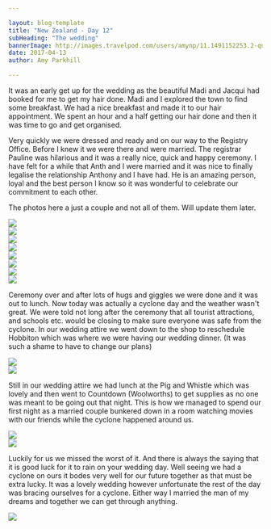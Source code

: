 ```yaml
---

layout: blog-template
title: "New Zealand - Day 12"
subHeading: "The wedding"
bannerImage: http://images.travelpod.com/users/amynp/11.1491152253.2-queenstown.jpg
date: 2017-04-13
author: Amy Parkhill

---
```


It was an early get up for the wedding as the beautiful Madi and Jacqui had booked for me to get my hair done. Madi and I explored the town to find some breakfast. We had a nice breakfast and made it to our hair appointment. We spent an hour and a half getting our hair done and then it was time to go and get organised.

Very quickly we were dressed and ready and on our way to the Registry Office. Before I knew it we were there and were married. The registrar Pauline was hilarious and it was a really nice, quick and happy ceremony. I have felt for a while that Anth and I were married and it was nice to finally legalise the relationship Anthony and I have had. He is an amazing person, loyal and the best person I know so it was wonderful to celebrate our commitment to each other.

The photos here a just a couple and not all of them. Will update them later.

<div class="center-image"><img src="http://images.travelpod.com/users/amynp/11.1492317488.off-to-the-wedding.jpg" /></div>
<div class="center-image"><img src="http://images.travelpod.com/users/amynp/11.1492317488.before.jpg" /></div>
<div class="center-image"><img src="http://images.travelpod.com/users/amynp/11.1492317488.office.jpg" /></div>
<div class="center-image"><img src="http://images.travelpod.com/users/amynp/11.1492317488.signing.jpg" /></div>
<div class="center-image"><img src="http://images.travelpod.com/users/amynp/11.1492317488.photos-after.jpg" /></div>
<div class="center-image"><img src="http://images.travelpod.com/users/amynp/11.1492317488.1-photos-after.jpg" /></div>
<div class="center-image"><img src="http://images.travelpod.com/users/amynp/11.1492317488.jucy.jpg" /></div>
<div class="center-image"><img src="http://images.travelpod.com/users/amynp/11.1492317488.rings.jpg" /></div>

Ceremony over and after lots of hugs and giggles we were done and it was out to lunch. Now today was actually a cyclone day and the weather wasn't great. We were told not long after the ceremony that all tourist attractions, and schools etc. would be closing to make sure everyone was safe from the cyclone. In our wedding attire we went down to the shop to reschedule Hobbiton which was where we were having our wedding dinner. (It was such a shame to have to change our plans)

<div class="center-image"><img src="http://images.travelpod.com/users/amynp/11.1492317488.boys-at-hobbiton.jpg" /></div>
<div class="center-image"><img src="http://images.travelpod.com/users/amynp/11.1492317488.changing-booking.jpg" /></div>

Still in our wedding attire we had lunch at the Pig and Whistle which was lovely and then went to Countdown (Woolworths) to get supplies as no one was meant to be going out that night. This is how we managed to spend our first night as a married couple bunkered down in a room watching movies with our friends while the cyclone happened around us.

<div class="center-image"><img src="http://images.travelpod.com/users/amynp/11.1492317488.rob-at-lunch.jpg" /></div>
<div class="center-image"><img src="http://images.travelpod.com/users/amynp/11.1492317488.lunch.jpg" /></div>

Luckily for us we missed the worst of it. And there is always the saying that it is good luck for it to rain on your wedding day. Well seeing we had a cyclone on ours it bodes very well for our future together as that must be extra lucky. It was a lovely wedding however unfortunate the rest of the day was bracing ourselves for a cyclone. Either way I married the man of my dreams and together we can get through anything. 

<div class="center-image"><img src="http://images.travelpod.com/users/amynp/11.1492317488.gift-from-accom.jpg" /></div>
